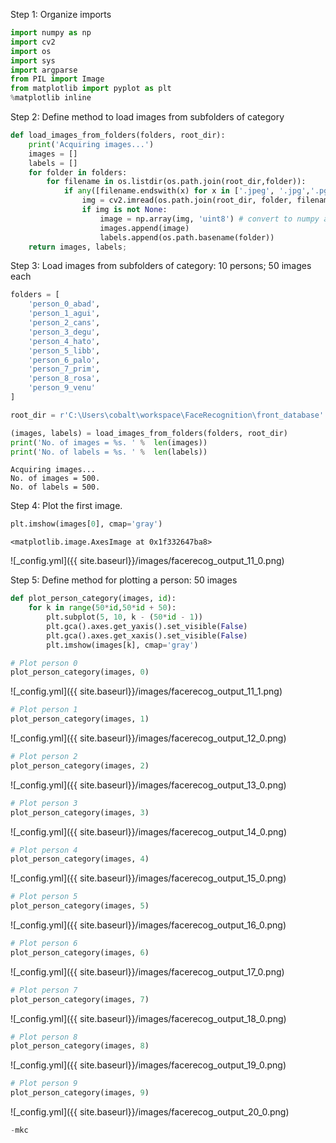 
Step 1: Organize imports


```python
import numpy as np  
import cv2  
import os  
import sys 
import argparse 
from PIL import Image
from matplotlib import pyplot as plt
%matplotlib inline
```

Step 2: Define method to load images from subfolders of category


```python
def load_images_from_folders(folders, root_dir):
    print('Acquiring images...')
    images = []
    labels = []
    for folder in folders:        
        for filename in os.listdir(os.path.join(root_dir,folder)):
            if any([filename.endswith(x) for x in ['.jpeg', '.jpg','.pgm','png']]):
                img = cv2.imread(os.path.join(root_dir, folder, filename), cv2.IMREAD_GRAYSCALE)
                if img is not None:
                    image = np.array(img, 'uint8') # convert to numpy array
                    images.append(image)
                    labels.append(os.path.basename(folder))
    return images, labels;
```

Step 3: Load images from subfolders of category: 10 persons; 50 images each


```python
folders = [
    'person_0_abad',
    'person_1_agui',
    'person_2_cans',
    'person_3_degu',
    'person_4_hato',
    'person_5_libb',
    'person_6_palo',
    'person_7_prim',
    'person_8_rosa',
    'person_9_venu'
]

root_dir = r'C:\Users\cobalt\workspace\FaceRecognition\front_database'

(images, labels) = load_images_from_folders(folders, root_dir)
print('No. of images = %s. ' %  len(images))
print('No. of labels = %s. ' %  len(labels))
```

    Acquiring images...
    No. of images = 500. 
    No. of labels = 500. 
    

Step 4: Plot the first image.


```python
plt.imshow(images[0], cmap='gray')
```




    <matplotlib.image.AxesImage at 0x1f332647ba8>




![_config.yml]({{ site.baseurl}}/images/facerecog_output_11_0.png)


Step 5: Define method for plotting a person: 50 images 


```python
def plot_person_category(images, id):
    for k in range(50*id,50*id + 50):
        plt.subplot(5, 10, k - (50*id - 1))      
        plt.gca().axes.get_yaxis().set_visible(False)
        plt.gca().axes.get_xaxis().set_visible(False)
        plt.imshow(images[k], cmap='gray')
```


```python
# Plot person 0
plot_person_category(images, 0)
```


![_config.yml]({{ site.baseurl}}/images/facerecog_output_11_1.png)



```python
# Plot person 1
plot_person_category(images, 1)
```


![_config.yml]({{ site.baseurl}}/images/facerecog_output_12_0.png)



```python
# Plot person 2
plot_person_category(images, 2)
```


![_config.yml]({{ site.baseurl}}/images/facerecog_output_13_0.png)



```python
# Plot person 3
plot_person_category(images, 3)
```


![_config.yml]({{ site.baseurl}}/images/facerecog_output_14_0.png)



```python
# Plot person 4
plot_person_category(images, 4)
```


![_config.yml]({{ site.baseurl}}/images/facerecog_output_15_0.png)



```python
# Plot person 5
plot_person_category(images, 5)
```


![_config.yml]({{ site.baseurl}}/images/facerecog_output_16_0.png)



```python
# Plot person 6
plot_person_category(images, 6)
```


![_config.yml]({{ site.baseurl}}/images/facerecog_output_17_0.png)



```python
# Plot person 7
plot_person_category(images, 7)
```


![_config.yml]({{ site.baseurl}}/images/facerecog_output_18_0.png)



```python
# Plot person 8
plot_person_category(images, 8)
```


![_config.yml]({{ site.baseurl}}/images/facerecog_output_19_0.png)



```python
# Plot person 9
plot_person_category(images, 9)
```


![_config.yml]({{ site.baseurl}}/images/facerecog_output_20_0.png)



```python
-mkc
```
